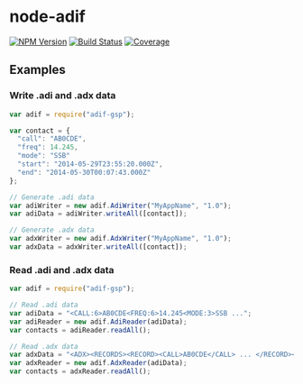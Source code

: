 # node-adif

  [![NPM Version](https://img.shields.io/npm/v/adif.svg?style=flat)](https://www.npmjs.org/package/adif)
  [![Build Status](https://img.shields.io/travis/7h0ma5/node-adif.svg?style=flat)](https://travis-ci.org/7h0ma5/node-adif)
  [![Coverage](https://img.shields.io/coveralls/7h0ma5/node-adif.svg?style=flat)](https://coveralls.io/r/7h0ma5/node-adif)

## Examples

### Write .adi and .adx data

```javascript
var adif = require("adif-gsp");

var contact = {
  "call": "AB0CDE",
  "freq": 14.245,
  "mode": "SSB"
  "start": "2014-05-29T23:55:20.000Z",
  "end": "2014-05-30T00:07:43.000Z"
};

// Generate .adi data
var adiWriter = new adif.AdiWriter("MyAppName", "1.0");
var adiData = adiWriter.writeAll([contact]);

// Generate .adx data
var adxWriter = new adif.AdxWriter("MyAppName", "1.0");
var adxData = adxWriter.writeAll([contact]);
```

### Read .adi and .adx data

```javascript
var adif = require("adif-gsp");

// Read .adi data
var adiData = "<CALL:6>AB0CDE<FREQ:6>14.245<MODE:3>SSB ...";
var adiReader = new adif.AdiReader(adiData);
var contacts = adiReader.readAll();

// Read .adx data
var adxData = "<ADX><RECORDS><RECORD><CALL>AB0CDE</CALL> ... </RECORD></RECORDS></ADX>";
var adxReader = new adif.AdxReader(adiData);
var contacts = adxReader.readAll();
```
